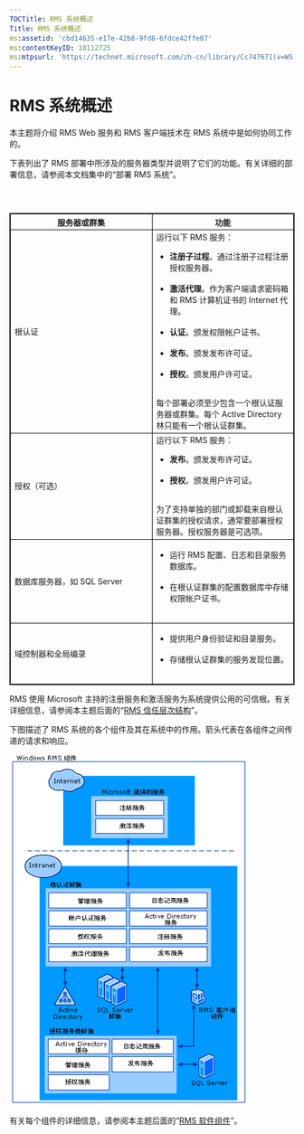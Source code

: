 ```yaml
---
TOCTitle: RMS 系统概述
Title: RMS 系统概述
ms:assetid: 'cbd14635-e17e-42b8-9fd8-6fdce42ffe07'
ms:contentKeyID: 18112725
ms:mtpsurl: 'https://technet.microsoft.com/zh-cn/library/Cc747671(v=WS.10)'
---
```


RMS 系统概述
============

本主题将介绍 RMS Web 服务和 RMS 客户端技术在 RMS 系统中是如何协同工作的。

下表列出了 RMS 部署中所涉及的服务器类型并说明了它们的功能。有关详细的部署信息，请参阅本文档集中的“部署 RMS 系统”。

###  

 
<table style="border:1px solid black;">
<colgroup>
<col width="50%" />
<col width="50%" />
</colgroup>
<thead>
<tr class="header">
<th style="border:1px solid black;" >服务器或群集</th>
<th style="border:1px solid black;" >功能</th>
</tr>
</thead>
<tbody>
<tr class="odd">
<td style="border:1px solid black;">根认证</td>
<td style="border:1px solid black;">运行以下 RMS 服务：
<ul>
<li><strong>注册子过程</strong>。通过注册子过程注册授权服务器。<br />
<br />
</li>
<li><strong>激活代理</strong>。作为客户端请求密码箱和 RMS 计算机证书的 Internet 代理。<br />
<br />
</li>
<li><strong>认证</strong>。颁发权限帐户证书。<br />
<br />
</li>
<li><strong>发布</strong>。颁发发布许可证。<br />
<br />
</li>
<li><strong>授权</strong>。颁发用户许可证。<br />
<br />
</li>
</ul>
每个部署必须至少包含一个根认证服务器或群集。每个 Active Directory 林只能有一个根认证群集。</td>
</tr>
<tr class="even">
<td style="border:1px solid black;">授权（可选）</td>
<td style="border:1px solid black;">运行以下 RMS 服务：
<ul>
<li><strong>发布</strong>。颁发发布许可证。<br />
<br />
</li>
<li><strong>授权</strong>。颁发用户许可证。<br />
<br />
</li>
</ul>
为了支持单独的部门或卸载来自根认证群集的授权请求，通常要部署授权服务器。授权服务器是可选项。</td>
</tr>
<tr class="odd">
<td style="border:1px solid black;">数据库服务器，如 SQL Server</td>
<td style="border:1px solid black;"><ul>
<li>运行 RMS 配置、日志和目录服务数据库。<br />
<br />
</li>
<li>在根认证群集的配置数据库中存储权限帐户证书。<br />
<br />
</li>
</ul></td>
</tr>
<tr class="even">
<td style="border:1px solid black;">域控制器和全局编录</td>
<td style="border:1px solid black;"><ul>
<li>提供用户身份验证和目录服务。<br />
<br />
</li>
<li>存储根认证群集的服务发现位置。<br />
<br />
</li>
</ul></td>
</tr>
</tbody>
</table>
 

RMS 使用 Microsoft 主持的注册服务和激活服务为系统提供公用的可信根。有关详细信息，请参阅本主题后面的“[RMS 信任层次结构](https://technet.microsoft.com/2d44182f-a653-4383-aba1-dade53f7cf9a)”。

下图描述了 RMS 系统的各个组件及其在系统中的作用。箭头代表在各组件之间传递的请求和响应。

![](images/Cc747671.29138741-d45c-459b-8ead-b9bc3f708dd5(WS.10).gif)

有关每个组件的详细信息，请参阅本主题后面的“[RMS 软件组件](https://technet.microsoft.com/e38a840e-f390-48fd-8354-50108a64f5ca)”。
